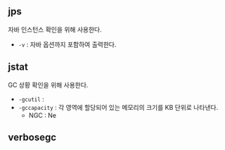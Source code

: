 ## jps
자바 인스턴스 확인을 위해 사용한다.
- `-v` : 자바 옵션까지 포함하여 출력한다.
## jstat
GC 상황 확인을 위해 사용한다.
- `-gcutil` : 
- `-gccapacity` : 각 영역에 할당되어 있는 메모리의 크기를 KB 단위로 나타낸다.
	- NGC : Ne
## verbosegc
